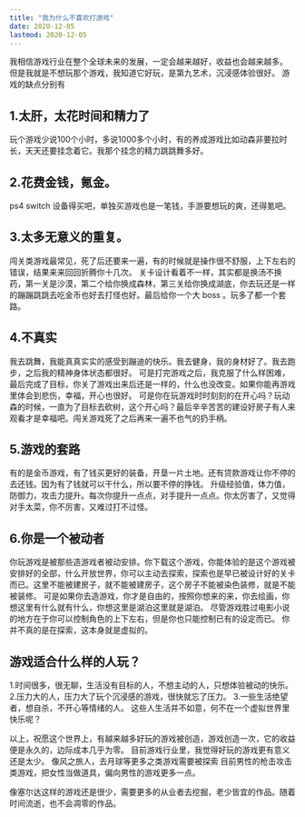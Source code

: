 ```yaml
---
title: "我为什么不喜欢打游戏"
date: 2020-12-05
lastmod: 2020-12-05
---
```


我相信游戏行业在整个全球未来的发展，一定会越来越好，收益也会越来越多。
但是我就是不想玩那个游戏，我知道它好玩，是第九艺术，沉浸感体验很好。
游戏的缺点分别有

## 1.太肝，太花时间和精力了
玩个游戏少说100个小时，多说1000多个小时，有的养成游戏比如动森非要拉时长，天天还要挂念着它。我那个挂念的精力跳跳舞多好。

## 2.花费金钱，氪金。
ps4 switch 设备得买吧，单独买游戏也是一笔钱，手游要想玩的爽，还得氪吧。

## 3.太多无意义的重复。

闯关类游戏最常见，死了后还要来一遍，有的时候就是操作很不舒服，上下左右的错误，结果来来回回折腾你十几次。
关卡设计看着不一样，其实都是换汤不换药，第一关是沙漠，第二个给你换成森林，第三关给你换成湖底，你去玩还是一样的蹦蹦跳跳去吃金币也好去打怪也好。最后给你一个大 boss 。玩多了都一个套路。

## 4.不真实

我去跳舞，我能真真实实的感受到蹦迪的快乐。我去健身，我的身材好了。我去跑步，之后我的精神身体状态都很好。
可是打完游戏之后，我克服了什么样困难，最后完成了目标，你关了游戏出来后还是一样的，什么也没改变。如果你能再游戏里体会到悲伤，幸福，开心也很好。
可是你在玩游戏时时刻刻的在开心吗？玩动森的时候，一直为了目标去砍树，这个开心吗？最后辛辛苦苦的建设好房子有人来观看才是幸福吧。闯关游戏死了之后再来一遍不也气的扔手柄。

## 5.游戏的套路

有的是金币游戏，有了钱买更好的装备，开垦一片土地。还有贷款游戏让你不停的去还钱。因为有了钱就可以干什么，所以要不停的挣钱。
升级经验值，体力值，防御力，攻击力提升。每次你提升一点点，对手提升一点点。你太厉害了，又觉得对手太菜，你不厉害，又难过打不过怪。

## 6.你是一个被动者

你玩游戏是被那些造游戏者被动安排。你下载这个游戏，你能体验的是这个游戏被安排好的全部，什么开放世界，你可以主动去探索，探索也是早已被设计好的关卡而已。这里不能被建房子，就不能被建房子，这个房子不能被染色装修，就是不能被装修。
可是如果你去造游戏，你才是自由的，按照你想来的来，你去绘画，你想这里有什么就有什么，你想这里是湖泊这里就是湖泊。
尽管游戏胜过电影小说的地方在于你可以控制角色的上下左右，但是你也只能控制已有的设定而已。
你并不真的是在探索，这本身就是虚拟的。


## 游戏适合什么样的人玩？

1.时间很多，很无聊，生活没有目标的人，不想主动的人，只想体验被动的快乐。
2.压力大的人，压力大了玩个沉浸感的游戏，很快就忘了压力。
3.一些生活绝望者，想自杀，不开心等情绪的人。 这些人生活并不如意，何不在一个虚拟世界里快乐呢？

以上，祝愿这个世界上，有越来越多好玩的游戏被创造，游戏创造一次，它的收益便是永久的，边际成本几乎为零。
目前游戏行业里，我觉得好玩的游戏更有意义还是太少。
像风之旅人，去月球等更多之类游戏需要被探索
目前男性的枪击攻击类游戏，把女性当做道具，偏向男性的游戏更多一点。


像塞尔达这样的游戏还是很少，需要更多的从业者去挖掘，老少皆宜的作品。随着时间流逝，也不会凋零的作品。